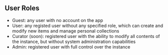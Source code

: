 ## User Roles

* Guest: any user with no account on the app
* User: any registed user without any specified role, which can create and modify new items and manage personal collections
* Curator (soon): registered user with the ability to modify all contents of the instance, but without system administration capabilities
* Admin: registered user with full control over the instance
